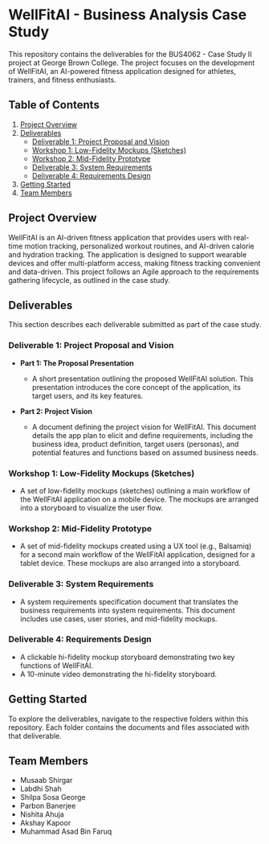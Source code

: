 #   WellFitAI - Business Analysis Case Study

This repository contains the deliverables for the BUS4062 - Case Study II project at George Brown College. The project focuses on the development of WellFitAI, an AI-powered fitness application designed for athletes, trainers, and fitness enthusiasts.

##   Table of Contents

1.  [Project Overview](#project-overview)
2.  [Deliverables](#deliverables)
    * [Deliverable 1: Project Proposal and Vision](#deliverable-1-project-proposal-and-vision)
    * [Workshop 1: Low-Fidelity Mockups (Sketches)](#workshop-1-low-fidelity-mockups-sketches)
    * [Workshop 2: Mid-Fidelity Prototype](#workshop-2-mid-fidelity-prototype)
    * [Deliverable 3: System Requirements](#deliverable-3-system-requirements)
    * [Deliverable 4: Requirements Design](#deliverable-4-requirements-design)
3.  [Getting Started](#getting-started)
4.  [Team Members](#team-members)

##   Project Overview

WellFitAI is an AI-driven fitness application that provides users with real-time motion tracking, personalized workout routines, and AI-driven calorie and hydration tracking. The application is designed to support wearable devices and offer multi-platform access, making fitness tracking convenient and data-driven. This project follows an Agile approach to the requirements gathering lifecycle, as outlined in the case study.

##   Deliverables

This section describes each deliverable submitted as part of the case study.

###   Deliverable 1: Project Proposal and Vision

* **Part 1: The Proposal Presentation**

    * A short presentation outlining the proposed WellFitAI solution. This presentation introduces the core concept of the application, its target users, and its key features.
* **Part 2: Project Vision**

    * A document defining the project vision for WellFitAI. This document details the app plan to elicit and define requirements, including the business idea, product definition, target users (personas), and potential features and functions based on assumed business needs.

###   Workshop 1: Low-Fidelity Mockups (Sketches)

* A set of low-fidelity mockups (sketches) outlining a main workflow of the WellFitAI application on a mobile device. The mockups are arranged into a storyboard to visualize the user flow.

###   Workshop 2: Mid-Fidelity Prototype

* A set of mid-fidelity mockups created using a UX tool (e.g., Balsamiq) for a second main workflow of the WellFitAI application, designed for a tablet device. These mockups are also arranged into a storyboard.

###   Deliverable 3: System Requirements

* A system requirements specification document that translates the business requirements into system requirements. This document includes use cases, user stories, and mid-fidelity mockups.

###   Deliverable 4: Requirements Design

* A clickable hi-fidelity mockup storyboard demonstrating two key functions of WellFitAI.
* A 10-minute video demonstrating the hi-fidelity storyboard.

##   Getting Started

To explore the deliverables, navigate to the respective folders within this repository. Each folder contains the documents and files associated with that deliverable.

##   Team Members

* Musaab Shirgar
* Labdhi Shah
* Shilpa Sosa George
* Parbon Banerjee
* Nishita Ahuja
* Akshay Kapoor
* Muhammad Asad Bin Faruq

